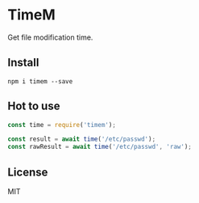 # TimeM

Get file modification time.

## Install

`npm i timem --save`

## Hot to use

```js
const time = require('timem');

const result = await time('/etc/passwd');
const rawResult = await time('/etc/passwd', 'raw');
```

## License

MIT
